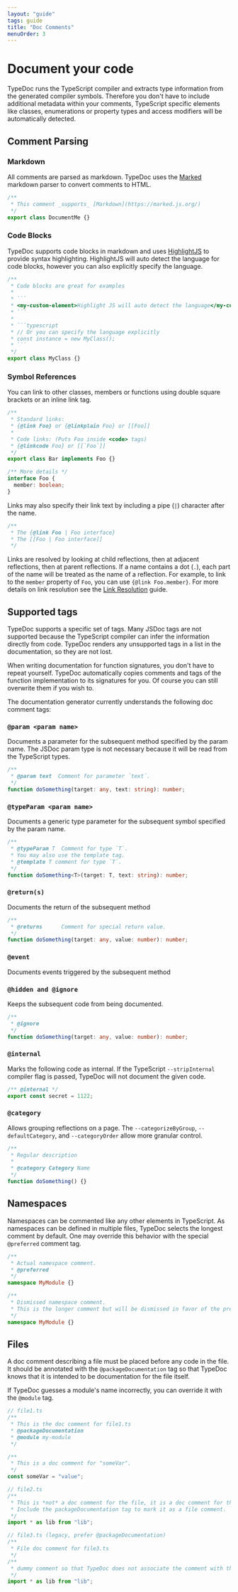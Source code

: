 ```yaml
---
layout: "guide"
tags: guide
title: "Doc Comments"
menuOrder: 3
---
```


# Document your code

TypeDoc runs the TypeScript compiler and extracts type information from the generated compiler symbols.
Therefore you don't have to include additional metadata within your comments, TypeScript specific elements
like classes, enumerations or property types and access modifiers will be automatically detected.

## Comment Parsing

### Markdown

All comments are parsed as markdown. TypeDoc uses the [Marked](https://github.com/chjj/marked) markdown parser
to convert comments to HTML.

```typescript
/**
 * This comment _supports_ [Markdown](https://marked.js.org/)
 */
export class DocumentMe {}
```

### Code Blocks

TypeDoc supports code blocks in markdown and uses [HighlightJS](https://github.com/isagalaev/highlight.js)
to provide syntax highlighting. HighlightJS will auto detect the language for code blocks, however
you can also explicitly specify the language.

````typescript
/**
 * Code blocks are great for examples
 *
 * ```
 * <my-custom-element>Highlight JS will auto detect the language</my-custom-element>
 * ```
 *
 * ```typescript
 * // Or you can specify the language explicitly
 * const instance = new MyClass();
 * ```
 */
export class MyClass {}
````

### Symbol References

You can link to other classes, members or functions using double square brackets or an inline link tag.

```typescript
/**
 * Standard links:
 * {@link Foo} or {@linkplain Foo} or [[Foo]]
 *
 * Code links: (Puts Foo inside <code> tags)
 * {@linkcode Foo} or [[`Foo`]]
 */
export class Bar implements Foo {}

/** More details */
interface Foo {
  member: boolean;
}
```

Links may also specify their link text by including a pipe (`|`) character after the name.

```typescript
/**
 * The {@link Foo | Foo interface}
 * The [[Foo | Foo interface]]
 */
```

Links are resolved by looking at child reflections, then at adjacent reflections, then at parent reflections.
If a name contains a dot (`.`), each part of the name will be treated as the name of a reflection.
For example, to link to the `member` property of `Foo`, you can use `{@link Foo.member}`. For more details
on link resolution see the [Link Resolution](https://typedoc.org/guides/link-resolution/) guide.

## Supported tags

TypeDoc supports a specific set of tags. Many JSDoc tags are not supported because the TypeScript
compiler can infer the information directly from code. TypeDoc renders any unsupported tags in a
list in the documentation, so they are not lost.

When writing documentation for function signatures, you don't have to repeat yourself. TypeDoc automatically
copies comments and tags of the function implementation to its signatures for you. Of course you can still
overwrite them if you wish to.

The documentation generator currently understands the following doc comment tags:

### `@param <param name>`

Documents a parameter for the subsequent method specified by the param name. The JSDoc param type
is not necessary because it will be read from the TypeScript types.

```typescript
/**
 * @param text  Comment for parameter ´text´.
 */
function doSomething(target: any, text: string): number;
```

### `@typeParam <param name>`

Documents a generic type parameter for the subsequent symbol specified by the param name.

```typescript
/**
 * @typeParam T  Comment for type `T`.
 * You may also use the template tag.
 * @template T comment for type `T`.
 */
function doSomething<T>(target: T, text: string): number;
```

### `@return(s)`

Documents the return of the subsequent method

```ts
/**
 * @returns      Comment for special return value.
 */
function doSomething(target: any, value: number): number;
```

### `@event`

Documents events triggered by the subsequent method

### `@hidden and @ignore`

Keeps the subsequent code from being documented.

```ts
/**
 * @ignore
 */
function doSomething(target: any, value: number): number;
```

### `@internal`

Marks the following code as internal.
If the TypeScript `--stripInternal` compiler flag is passed, TypeDoc will not document the given code.

```typescript
/** @internal */
export const secret = 1122;
```

### `@category`

Allows grouping reflections on a page. The `--categorizeByGroup`, `--defaultCategory`, and `--categoryOrder` allow more granular control.

```ts
/**
 * Regular description
 *
 * @category Category Name
 */
function doSomething() {}
```

## Namespaces

Namespaces can be commented like any other elements in TypeScript. As namespaces can be defined in multiple
files, TypeDoc selects the longest comment by default. One may override this behavior with the special
`@preferred` comment tag.

```typescript
/**
 * Actual namespace comment.
 * @preferred
 */
namespace MyModule {}
```

```typescript
/**
 * Dismissed namespace comment.
 * This is the longer comment but will be dismissed in favor of the preferred comment.
 */
namespace MyModule {}
```

## Files

A doc comment describing a file must be placed before any code in the file.
It should be annotated with the `@packageDocumentation` tag so that TypeDoc knows that it is intended to be documentation for the file itself.

If TypeDoc guesses a module's name incorrectly, you can override it with the `@module` tag.

```typescript
// file1.ts
/**
 * This is the doc comment for file1.ts
 * @packageDocumentation
 * @module my-module
 */

/**
 * This is a doc comment for "someVar".
 */
const someVar = "value";

// file2.ts
/**
 * This is *not* a doc comment for the file, it is a doc comment for the import.
 * Include the packageDocumentation tag to mark it as a file comment.
 */
import * as lib from "lib";

// file3.ts (legacy, prefer @packageDocumentation)
/**
 * File doc comment for file3.ts
 */
/**
 * dummy comment so that TypeDoc does not associate the comment with the import
 */
import * as lib from "lib";
```
